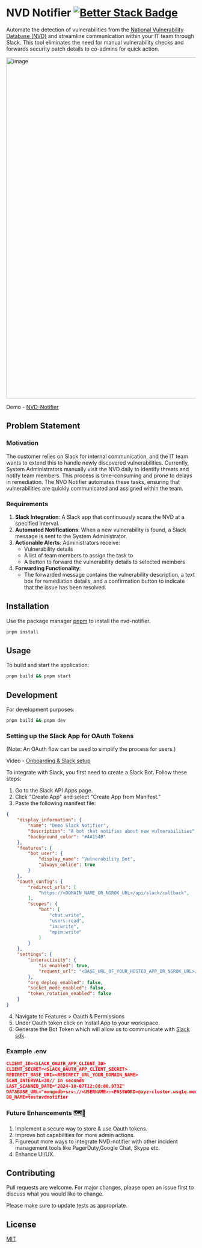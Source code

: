 # NVD Notifier [![Better Stack Badge](https://uptime.betterstack.com/status-badges/v1/monitor/1lij4.svg)](https://uptime.betterstack.com/?utm_source=status_badge)

Automate the detection of vulnerabilities from the [National Vulnerability Database (NVD)](https://nvd.nist.gov) and streamline communication within your IT team through Slack. This tool eliminates the need for manual vulnerability checks and forwards security patch details to co-admins for quick action.

<img width="906" alt="image" src="https://github.com/user-attachments/assets/b25bd0ec-950a-4686-9bb3-25d22b5825a7">


Demo - [NVD-Notifier](https://drive.google.com/file/d/1O4m8VCERahT0CcAy_SJPMc3btQEwnJFO/view?usp=sharing)


## Problem Statement

### Motivation
The customer relies on Slack for internal communication, and the IT team wants to extend this to handle newly discovered vulnerabilities. Currently, System Administrators manually visit the NVD daily to identify threats and notify team members. This process is time-consuming and prone to delays in remediation. The NVD Notifier automates these tasks, ensuring that vulnerabilities are quickly communicated and assigned within the team.

### Requirements
1. **Slack Integration**: A Slack app that continuously scans the NVD at a specified interval.
2. **Automated Notifications**: When a new vulnerability is found, a Slack message is sent to the System Administrator.
3. **Actionable Alerts**: Administrators receive:
   - Vulnerability details
   - A list of team members to assign the task to
   - A button to forward the vulnerability details to selected members
4. **Forwarding Functionality**: 
   - The forwarded message contains the vulnerability description, a text box for remediation details, and a confirmation button to indicate that the issue has been resolved.


## Installation

Use the package manager [pnpm](https://pip.pypa.io/en/stable/) to install the nvd-notifier.

```bash
pnpm install
```

## Usage
To build and start the application:

```bash
pnpm build && pnpm start
```

## Development
For development purposes:

```bash
pnpm build && pnpm dev
```

### Setting up the Slack App for OAuth Tokens
(Note: An OAuth flow can be used to simplify the process for users.)

Video - [Onboarding & Slack setup](https://drive.google.com/file/d/1zMUFdZlC-VaL922LOuAPB5aKTacJEITI/view?usp=sharing)


To integrate with Slack, you first need to create a Slack Bot. Follow these steps:

1. Go to the Slack API Apps page.
2. Click "Create App" and select "Create App from Manifest."
3. Paste the following manifest file:
```json
{
    "display_information": {
        "name": "Demo Slack Notifier",
        "description": "A bot that notifies about new vulnerabilities",
        "background_color": "#4A154B"
    },
    "features": {
        "bot_user": {
            "display_name": "Vulnerability Bot",
            "always_online": true
        }
    },
    "oauth_config": {
        "redirect_urls": [
            "https://<DOMAIN_NAME_OR_NGROK_URL>/api/slack/callback",
        ],
        "scopes": {
            "bot": [
                "chat:write",
                "users:read",
                "im:write",
                "mpim:write"
            ]
        }
    },
    "settings": {
        "interactivity": {
            "is_enabled": true,
            "request_url": "<BASE_URL_OF_YOUR_HOSTED_APP_OR_NGROK_URL>/api/slack/actions"
        },
        "org_deploy_enabled": false,
        "socket_mode_enabled": false,
        "token_rotation_enabled": false
    }
}
```
4. Navigate to Features > Oauth & Permissions
5. Under Oauth token click on Install App to your workspace.
5. Generate the Bot Token which will allow us to communicate with [Slack sdk](https://tools.slack.dev/node-slack-sdk/).

### Example .env
```json
CLIENT_ID=<SLACK_OAUTH_APP_CLIENT_ID>
CLIENT_SECRET=<SLACK_OAUTH_APP_CLIENT_SECRET>
REDIRECT_BASE_URI=<REDIRECT_URL_YOUR_DOMAIN_NAME>
SCAN_INTERVAL=30// In seconds
LAST_SCANNED_DATE="2024-10-07T12:08:00.973Z"
DATABASE_URL="mongodb+srv://<USERNAME>:<PASSWORD>@xyz-cluster.wsq1q.mongodb.net/?retryWrites=true&w=majority&appName=xyz-cluster"
DB_NAME=testnvdnotifier

```

### Future Enhancements 🗺️🔭
1. Implement a secure way to store & use Oauth tokens.
2. Improve bot capabilities for more admin actions.
3. Figureout more ways to integrate NVD-notifier with other incident management tools like PagerDuty,Google Chat, Skype etc.
4. Enhance UI/UX.


## Contributing

Pull requests are welcome. For major changes, please open an issue first
to discuss what you would like to change.

Please make sure to update tests as appropriate.

## License

[MIT](https://choosealicense.com/licenses/mit/)
